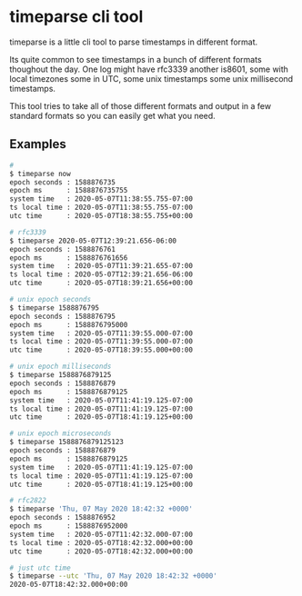 # timeparse cli tool

timeparse is a little cli tool to parse timestamps in different format.

Its quite common to see timestamps in a bunch of different formats thoughout the day.
One log might have rfc3339 another is8601, some with local timezones some in UTC, some
unix timestamps some unix millisecond timestamps.

This tool tries to take all of those different formats and output in a few standard
formats so you can easily get what you need.

## Examples

```bash
#
$ timeparse now
epoch seconds : 1588876735
epoch ms      : 1588876735755
system time   : 2020-05-07T11:38:55.755-07:00
ts local time : 2020-05-07T11:38:55.755-07:00
utc time      : 2020-05-07T18:38:55.755+00:00

# rfc3339
$ timeparse 2020-05-07T12:39:21.656-06:00
epoch seconds : 1588876761
epoch ms      : 1588876761656
system time   : 2020-05-07T11:39:21.655-07:00
ts local time : 2020-05-07T12:39:21.656-06:00
utc time      : 2020-05-07T18:39:21.656+00:00

# unix epoch seconds
$ timeparse 1588876795
epoch seconds : 1588876795
epoch ms      : 1588876795000
system time   : 2020-05-07T11:39:55.000-07:00
ts local time : 2020-05-07T11:39:55.000-07:00
utc time      : 2020-05-07T18:39:55.000+00:00

# unix epoch milliseconds
$ timeparse 1588876879125
epoch seconds : 1588876879
epoch ms      : 1588876879125
system time   : 2020-05-07T11:41:19.125-07:00
ts local time : 2020-05-07T11:41:19.125-07:00
utc time      : 2020-05-07T18:41:19.125+00:00

# unix epoch microseconds
$ timeparse 1588876879125123
epoch seconds : 1588876879
epoch ms      : 1588876879125
system time   : 2020-05-07T11:41:19.125-07:00
ts local time : 2020-05-07T11:41:19.125-07:00
utc time      : 2020-05-07T18:41:19.125+00:00

# rfc2822
$ timeparse 'Thu, 07 May 2020 18:42:32 +0000'
epoch seconds : 1588876952
epoch ms      : 1588876952000
system time   : 2020-05-07T11:42:32.000-07:00
ts local time : 2020-05-07T18:42:32.000+00:00
utc time      : 2020-05-07T18:42:32.000+00:00

# just utc time
$ timeparse --utc 'Thu, 07 May 2020 18:42:32 +0000'
2020-05-07T18:42:32.000+00:00
```

